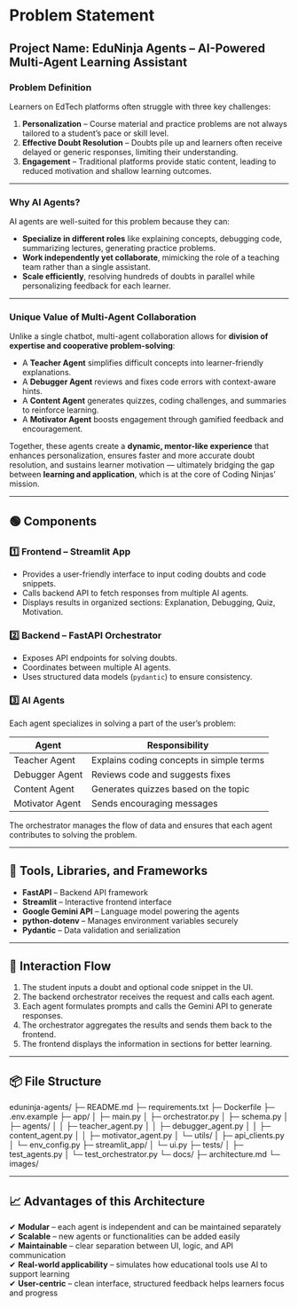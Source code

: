 # Problem Statement  

## Project Name: **EduNinja Agents – AI-Powered Multi-Agent Learning Assistant**  

### **Problem Definition**  
Learners on EdTech platforms often struggle with three key challenges:  
1. **Personalization** – Course material and practice problems are not always tailored to a student’s pace or skill level.  
2. **Effective Doubt Resolution** – Doubts pile up and learners often receive delayed or generic responses, limiting their understanding.  
3. **Engagement** – Traditional platforms provide static content, leading to reduced motivation and shallow learning outcomes.  

---

### **Why AI Agents?**  
AI agents are well-suited for this problem because they can:  
- **Specialize in different roles** like explaining concepts, debugging code, summarizing lectures, generating practice problems.  
- **Work independently yet collaborate**, mimicking the role of a teaching team rather than a single assistant.  
- **Scale efficiently**, resolving hundreds of doubts in parallel while personalizing feedback for each learner.  

---

### **Unique Value of Multi-Agent Collaboration**  
Unlike a single chatbot, multi-agent collaboration allows for **division of expertise and cooperative problem-solving**:  
- A **Teacher Agent** simplifies difficult concepts into learner-friendly explanations.  
- A **Debugger Agent** reviews and fixes code errors with context-aware hints.  
- A **Content Agent** generates quizzes, coding challenges, and summaries to reinforce learning.  
- A **Motivator Agent** boosts engagement through gamified feedback and encouragement.  

Together, these agents create a **dynamic, mentor-like experience** that enhances personalization, ensures faster and more accurate doubt resolution, and sustains learner motivation — ultimately bridging the gap between **learning and application**, which is at the core of Coding Ninjas’ mission.  

---  

## 🟢 Components  

### 1️⃣ Frontend – Streamlit App  
- Provides a user-friendly interface to input coding doubts and code snippets.  
- Calls backend API to fetch responses from multiple AI agents.  
- Displays results in organized sections: Explanation, Debugging, Quiz, Motivation.  

### 2️⃣ Backend – FastAPI Orchestrator  
- Exposes API endpoints for solving doubts.  
- Coordinates between multiple AI agents.  
- Uses structured data models (`pydantic`) to ensure consistency.  

### 3️⃣ AI Agents  
Each agent specializes in solving a part of the user’s problem:  

| Agent            | Responsibility                        |  
|-----------------|--------------------------------------|  
| Teacher Agent    | Explains coding concepts in simple terms |  
| Debugger Agent   | Reviews code and suggests fixes        |  
| Content Agent    | Generates quizzes based on the topic   |  
| Motivator Agent  | Sends encouraging messages            |  

The orchestrator manages the flow of data and ensures that each agent contributes to solving the problem.

---  

## 🔧 Tools, Libraries, and Frameworks  

- **FastAPI** – Backend API framework  
- **Streamlit** – Interactive frontend interface  
- **Google Gemini API** – Language model powering the agents  
- **python-dotenv** – Manages environment variables securely  
- **Pydantic** – Data validation and serialization  

---  

## 🔄 Interaction Flow  

1. The student inputs a doubt and optional code snippet in the UI.  
2. The backend orchestrator receives the request and calls each agent.  
3. Each agent formulates prompts and calls the Gemini API to generate responses.  
4. The orchestrator aggregates the results and sends them back to the frontend.  
5. The frontend displays the information in sections for better learning.

---  

## 📦 File Structure  

eduninja-agents/
├─ README.md
├─ requirements.txt
├─ Dockerfile
├─ .env.example
├─ app/
│ ├─ main.py
│ ├─ orchestrator.py
│ ├─ schema.py
│ ├─ agents/
│ │ ├─ teacher_agent.py
│ │ ├─ debugger_agent.py
│ │ ├─ content_agent.py
│ │ ├─ motivator_agent.py
│ └─ utils/
│ ├─ api_clients.py
│ └─ env_config.py
├─ streamlit_app/
│ └─ ui.py
├─ tests/
│ ├─ test_agents.py
│ └─ test_orchestrator.py
└─ docs/
├─ architecture.md
└─ images/


---  

## 📈 Advantages of this Architecture  

✔ **Modular** – each agent is independent and can be maintained separately  
✔ **Scalable** – new agents or functionalities can be added easily  
✔ **Maintainable** – clear separation between UI, logic, and API communication  
✔ **Real-world applicability** – simulates how educational tools use AI to support learning  
✔ **User-centric** – clean interface, structured feedback helps learners focus and progress  

